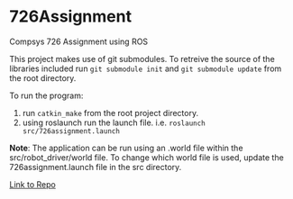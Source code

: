 # 726Assignment

Compsys 726 Assignment using ROS

This project makes use of git submodules. To retreive the source of the libraries included run `git submodule init` and `git submodule update` from the root directory.

To run the program:
1. run `catkin_make` from the root project directory.
2. using roslaunch run the launch file. i.e. `roslaunch src/726assignment.launch`

__Note__:
The application can be run using an .world file within the src/robot_driver/world file. To change which world file is used, update the 726assignment.launch file in the src directory.

[Link to Repo](https://github.com/hydroflax/compsys-726-assignment)
